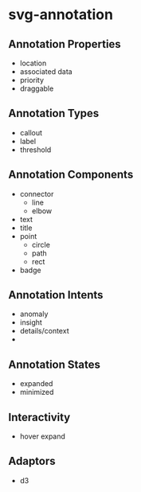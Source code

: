 # svg-annotation


## Annotation Properties
- location
- associated data
- priority
- draggable

## Annotation Types
- callout
- label
- threshold

## Annotation Components
- connector
  - line
  - elbow
- text
- title
- point
  - circle
  - path
  - rect
- badge

## Annotation Intents
- anomaly
- insight
- details/context
-

## Annotation States
- expanded
- minimized

## Interactivity
- hover expand

## Adaptors
- d3

##
